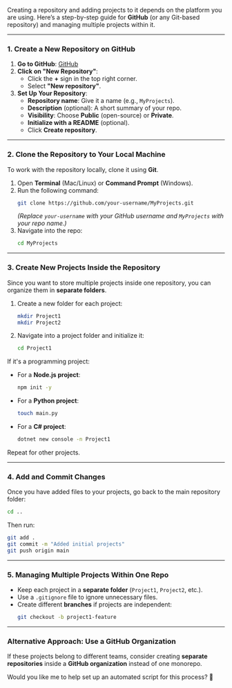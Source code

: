 Creating a repository and adding projects to it depends on the platform you are using. Here’s a step-by-step guide for **GitHub** (or any Git-based repository) and managing multiple projects within it.

---

### **1. Create a New Repository on GitHub**
1. **Go to GitHub**: [GitHub](https://github.com/)
2. **Click on "New Repository"**:
   - Click the **+** sign in the top right corner.
   - Select **"New repository"**.
3. **Set Up Your Repository**:
   - **Repository name**: Give it a name (e.g., `MyProjects`).
   - **Description** (optional): A short summary of your repo.
   - **Visibility**: Choose **Public** (open-source) or **Private**.
   - **Initialize with a README** (optional).
   - Click **Create repository**.

---

### **2. Clone the Repository to Your Local Machine**
To work with the repository locally, clone it using **Git**.

1. Open **Terminal** (Mac/Linux) or **Command Prompt** (Windows).
2. Run the following command:
   ```sh
   git clone https://github.com/your-username/MyProjects.git
   ```
   *(Replace `your-username` with your GitHub username and `MyProjects` with your repo name.)*
3. Navigate into the repo:
   ```sh
   cd MyProjects
   ```

---

### **3. Create New Projects Inside the Repository**
Since you want to store multiple projects inside one repository, you can organize them in **separate folders**.

1. Create a new folder for each project:
   ```sh
   mkdir Project1
   mkdir Project2
   ```
2. Navigate into a project folder and initialize it:
   ```sh
   cd Project1
   ```

If it's a programming project:
- For a **Node.js project**:
  ```sh
  npm init -y
  ```
- For a **Python project**:
  ```sh
  touch main.py
  ```
- For a **C# project**:
  ```sh
  dotnet new console -n Project1
  ```

Repeat for other projects.

---

### **4. Add and Commit Changes**
Once you have added files to your projects, go back to the main repository folder:
```sh
cd ..
```
Then run:
```sh
git add .
git commit -m "Added initial projects"
git push origin main
```

---

### **5. Managing Multiple Projects Within One Repo**
- Keep each project in a **separate folder** (`Project1`, `Project2`, etc.).
- Use a `.gitignore` file to ignore unnecessary files.
- Create different **branches** if projects are independent:
  ```sh
  git checkout -b project1-feature
  ```

---

### **Alternative Approach: Use a GitHub Organization**
If these projects belong to different teams, consider creating **separate repositories** inside a **GitHub organization** instead of one monorepo.

Would you like me to help set up an automated script for this process? 🚀